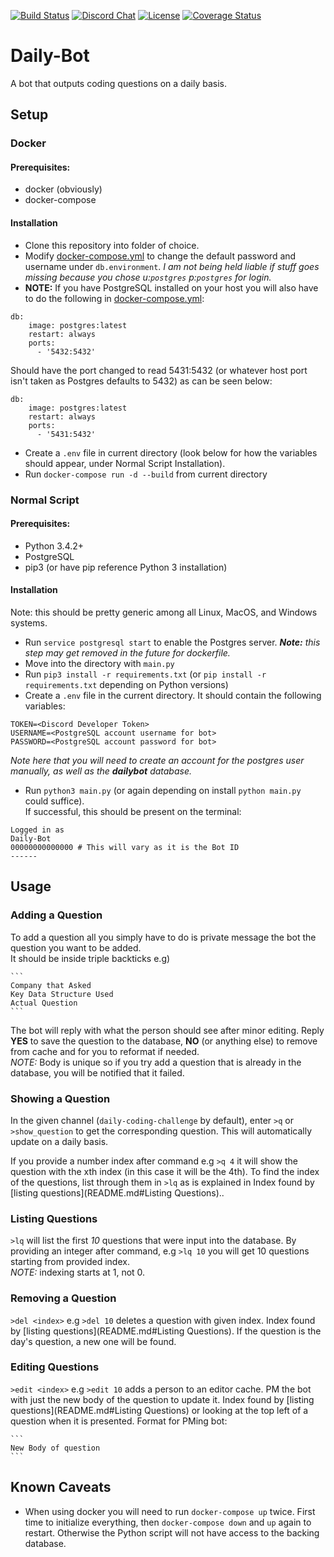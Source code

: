 [![Build Status](https://travis-ci.org/CS-Career-Hackers/daily-bot.svg?branch=master)](https://travis-ci.org/CS-Career-Hackers/daily-bot)
[![Discord Chat](https://img.shields.io/discord/334891772696330241.svg)](https://discord.gg/ndFR4RF)
[![License](https://img.shields.io/github/license/CS-Career-Hackers/daily-bot.svg)](LICENSE)
[![Coverage Status](https://coveralls.io/repos/github/CS-Career-Hackers/daily-bot/badge.svg?branch=master)](https://coveralls.io/github/CS-Career-Hackers/daily-bot?branch=master)
# Daily-Bot
A bot that outputs coding questions on a daily basis.

## Setup
### Docker
#### Prerequisites:
- docker (obviously)
- docker-compose

#### Installation
- Clone this repository into folder of choice.
- Modify [docker-compose.yml](docker-compose.yml) to change the default password and username under `db.environment`.
_I am not being held liable if stuff goes missing because you chose u:`postgres` p:`postgres` for login._
- **NOTE:** If you have PostgreSQL installed on your host you will also have to do the following in [docker-compose.yml](docker-compose.yml):
```
db:
    image: postgres:latest
    restart: always
    ports:
      - '5432:5432'
```
Should have the port changed to read 5431:5432 (or whatever host port isn't taken as Postgres defaults to 5432) as can be seen below:
```
db:
    image: postgres:latest
    restart: always
    ports:
      - '5431:5432'
```

- Create a `.env` file in current directory (look below for how the variables should appear, under Normal Script Installation).
- Run `docker-compose run -d --build` from current directory

### Normal Script
#### Prerequisites:
- Python 3.4.2+
- PostgreSQL
- pip3 (or have pip reference Python 3 installation)

#### Installation
Note: this should be pretty generic among all Linux, MacOS, and Windows systems.

- Run `service postgresql start` to enable the Postgres server. _**Note:** this step may get removed in the future for dockerfile._
- Move into the directory with `main.py`
- Run `pip3 install -r requirements.txt` (or `pip install -r requirements.txt` depending on Python versions)
- Create a `.env` file in the current directory. It should contain the following variables:
```
TOKEN=<Discord Developer Token>
USERNAME=<PostgreSQL account username for bot>
PASSWORD=<PostgreSQL account password for bot>
```
_Note here that you will need to create an account for the postgres user manually, as well as the **dailybot** database._

- Run `python3 main.py` (or again depending on install `python main.py` could suffice).<br>
If successful, this should be present on the terminal:
```
Logged in as
Daily-Bot
00000000000000 # This will vary as it is the Bot ID
------
``` 

## Usage
### Adding a Question
To add a question all you simply have to do is private message the bot the question you want to be added.<br>
It should be inside triple backticks e.g)<br>
``````
```
Company that Asked
Key Data Structure Used
Actual Question
```
``````
The bot will reply with what the person should see after minor editing.
Reply **YES** to save the question to the database, **NO** (or anything else) to remove from cache and for you to reformat if needed.
<br>
*NOTE:* Body is unique so if you try add a question that is already in the database, you will be notified that it failed.

### Showing a Question
In the given channel (`daily-coding-challenge` by default), enter `>q` or `>show_question` to get the corresponding question.
This will automatically update on a daily basis.

If you provide a number index after command e.g `>q 4` it will show the question with the xth index (in this case it will be the 4th).
To find the index of the questions, list through them in ```>lq``` as is explained in Index found by [listing questions](README.md#Listing Questions)..

### Listing Questions
```>lq``` will list the first _10_ questions that were input into the database.
By providing an integer after command, e.g ```>lq 10``` you will get 10 questions starting from provided index.<br>
_NOTE:_ indexing starts at 1, not 0.

### Removing a Question
```>del <index>``` e.g ```>del 10``` deletes a question with given index. Index found by [listing questions](README.md#Listing Questions).
If the question is the day's question, a new one will be found.

### Editing Questions
```>edit <index>``` e.g ```>edit 10``` adds a person to an editor cache. PM the bot with just the new body of the question to update it.
Index found by [listing questions](README.md#Listing Questions) or looking at the top left of a question when it is presented.
Format for PMing bot:<br>
``````
```
New Body of question
```
``````

## Known Caveats
- When using docker you will need to run `docker-compose up` twice. First time to initialize everything, then `docker-compose down` and `up` again to restart.
Otherwise the Python script will not have access to the backing database.